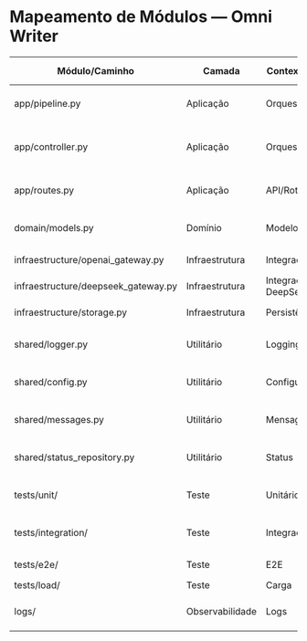 # Mapeamento de Módulos — Omni Writer

| Módulo/Caminho                  | Camada         | Contexto/Domínio         | Conexões Principais                | Responsabilidade Funcional                         |
|---------------------------------|----------------|--------------------------|-------------------------------------|---------------------------------------------------|
| app/pipeline.py                 | Aplicação      | Orquestração             | domain, infraestructure, shared     | Pipeline de geração de artigos                    |
| app/controller.py               | Aplicação      | Orquestração             | infraestructure, shared             | Seleção de gateway e controle de geração          |
| app/routes.py                   | Aplicação      | API/Rotas                | app, shared, domain                 | Rotas HTTP para geração e consulta                |
| domain/models.py                | Domínio        | Modelos/Contratos        | -                                   | Entidades, contratos e regras de negócio          |
| infraestructure/openai_gateway.py| Infraestrutura | Integração OpenAI        | domain, shared                      | Gateway para API OpenAI                           |
| infraestructure/deepseek_gateway.py| Infraestrutura | Integração DeepSeek    | domain, shared                      | Gateway para API DeepSeek                         |
| infraestructure/storage.py      | Infraestrutura | Persistência             | domain, shared                      | Salvar, compactar e limpar artigos                |
| shared/logger.py                | Utilitário     | Logging                  | logging                             | Log estruturado e exportação de métricas          |
| shared/config.py                | Utilitário     | Configuração             | -                                   | Constantes e parâmetros globais                   |
| shared/messages.py              | Utilitário     | Mensagens                | -                                   | Mensagens multilíngue e templates                 |
| shared/status_repository.py     | Utilitário     | Status                   | -                                   | Controle e limpeza de status de execução          |
| tests/unit/                     | Teste          | Unitário                 | app, domain, infraestructure, shared| Testes unitários                                 |
| tests/integration/              | Teste          | Integração               | app, infraestructure, shared         | Testes de integração                             |
| tests/e2e/                      | Teste          | E2E                      | app, API                            | Testes ponta a ponta                             |
| tests/load/                     | Teste          | Carga                    | app, API                            | Testes de carga                                  |
| logs/                           | Observabilidade| Logs                      | app, infraestructure, shared         | Evidências de execução e falhas                   | 
